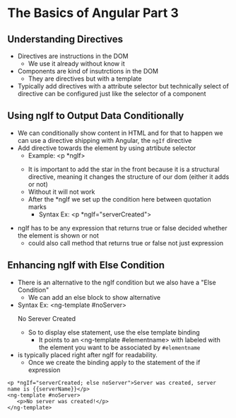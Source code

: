 # The Basics of Angular Part 3

## Understanding Directives

* Directives are instructions in the DOM
  * We use it already without know it
* Components are kind of insutrctions in the DOM
  * They are directives but with a template
* Typically add directives with a attribute selector but technically select of directive can be configured just like the selector of a component

## Using ngIf to Output Data Conditionally

* We can conditionally show content in HTML and for that to happen we can use a directive shipping with Angular, the `ngIf` directive
* Add directive towards the element by using atrtibute selector
  * Example: <p *ngIf></p>
  * It is important to add the star in the front because it is a structural directive, meaning it changes the structure of our dom (either it adds or not)
  * Without it will not work
  * After the *ngIf we set up the condition here between quotation marks
    * Syntax Ex: <p *ngIf="serverCreated"></p>
* ngIf has to be any expression that returns true or false decided whether the element is shown or not
  * could also call method that returns true or false not just expression

## Enhancing ngIf with Else Condition
* There is an alternative to the ngIf condition but we also have a "Else Condition"
  * We can add an else block to show alternative
* Syntax Ex: <ng-template #noServer><p>No Serever Created</p></ng-template>
  * So to display else statement, use the else template binding
    * It points to an <ng-template  #elementname> with labeled with the element you want to be associated by `#elementname`
* is typically placed right after ngIf for readability.
  * Once we create the binding apply to the statement of the if expression
 ```
<p *ngIf="serverCreated; else noServer">Server was created, server name is {{serverName}}</p>
<ng-template #noServer>
    <p>No server was created!</p>
</ng-template>
```
